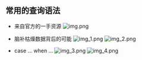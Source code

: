 ## 常用的查询语法
- 来自官方的一手资源
![img.png](img.png)

- 脑补枯燥数据背后的可能
![img_1.png](img_1.png)
![img_2.png](img_2.png)

- case ... when ...
![img_3.png](img_3.png)
![img_4.png](img_4.png)







